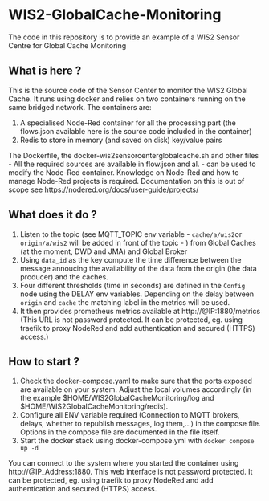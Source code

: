 WIS2-GlobalCache-Monitoring
============================

The code in this repository is to provide an example of a WIS2 Sensor Centre for Global Cache Monitoring

## What is here ?

This is the source code of the Sensor Center to monitor the WIS2 Global Cache.
It runs using docker and relies on two containers running on the same bridged network.
The containers are:
1. A specialised Node-Red container for all the processing part (the flows.json available here is the source code included in the container)
2. Redis to store in memory (and saved on disk) key/value pairs 

The Dockerfile, the docker-wis2sensorcenterglobalcache.sh and other files - All the required sources are available in flow.json and al. - can be used to modify the Node-Red container. Knowledge on Node-Red and how to manage Node-Red projects is required. Documentation on this is out of scope see https://nodered.org/docs/user-guide/projects/

## What does it do ?

1. Listen to the topic (see MQTT_TOPIC env variable - `cache/a/wis2`or `origin/a/wis2` will be added in front of the topic - ) from Global Caches (at the moment, DWD and JMA) and Global Broker
2. Using `data_id` as the key compute the time difference between the message annoucing the availability of the data from the origin (the data producer) and the caches. 
3. Four different thresholds (time in seconds) are defined in the `Config` node using the DELAY env variables. Depending on the delay between `origin` and `cache` the matching label in the metrics will be used.
4. It then provides prometheus metrics available at http://@IP:1880/metrics (This URL is not password protected. It can be protected, eg. using traefik to proxy NodeRed and add authentication and secured (HTTPS) access.)

## How to start ?

1. Check the docker-compose.yaml to make sure that the ports exposed are available on your system. Adjust the local volumes accordingly (in the example $HOME/WIS2GlobalCacheMonitoring/log and $HOME/WIS2GlobalCacheMonitoring/redis).
2. Configure all ENV variable required (Connection to MQTT brokers, delays, whether to republish messages, log them,...) in the compose file. Options in the compose file are documented in the file itself.
3. Start the docker stack using docker-compose.yml with `docker compose up -d`
   
You can connect to the system where you started the container using http://@IP_Address:1880.
This web interface is not password protected. It can be protected, eg. using traefik to proxy NodeRed and add authentication and secured (HTTPS) access.

